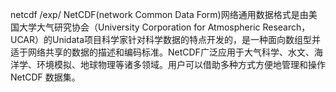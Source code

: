 netcdf/exp/NetCDF(network Common Data Form)网络通用数据格式是由美国大学大气研究协会（University Corporation for Atmospheric Research，UCAR）的Unidata项目科学家针对科学数据的特点开发的，是一种面向数组型并适于网络共享的数据的描述和编码标准。NetCDF广泛应用于大气科学、水文、海洋学、环境模拟、地球物理等诸多领域。用户可以借助多种方式方便地管理和操作 NetCDF 数据集。